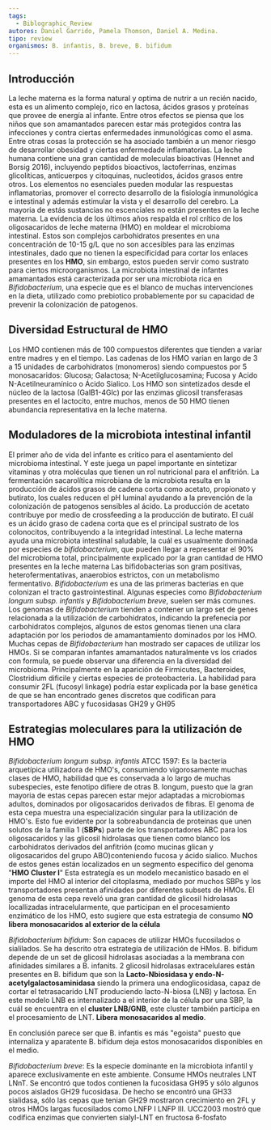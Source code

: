 ```yaml
---
tags:
  - Biblographic_Review
autores: Daniel Garrido, Pamela Thomson, Daniel A. Medina.
tipo: review
organismos: B. infantis, B. breve, B. bifidum
---
```

## Introducción
La leche materna es la forma natural y optima de nutrir a un recién nacido, esta es un alimento complejo, rico en lactosa, ácidos grasos y proteínas que provee de energía al infante. Entre otros efectos se piensa que los niños que son amamantados parecen estar más protegidos contra las infecciones y contra ciertas enfermedades inmunológicas como el asma. 
Entre otras cosas la protección se ha asociado también a un menor riesgo de desarrollar obesidad y ciertas enfermedade inflamatorias.
La leche humana contiene una gran cantidad de moleculas bioactivas (Hennet and Borsig 2016), incluyendo peptidos bioactivos, lactoferrinas, enzimas glicoliticas, anticuerpos y citoquinas, nucleotidos, ácidos grasos entre otros.
Los elementos no esenciales pueden modular las respuestas inflamatorias, promover el correcto desarrollo de la fisiología inmunológica e intestinal y además estimular la vista y el desarrollo del cerebro. La mayoria de estás sustancias no escenciales no están presentes en la leche materna.
La evidencia de los últimos años respalda el rol crítico de los oligosacaridos de leche materna (HMO) en moldear el microbioma intestinal. Estos son complejos carbohidratos presentes en una concentración de 10-15 g/L que no son accesibles para las enzimas intestinales, dado que no tienen la especificidad para cortar los enlaces presentes en los **HMO**, sin embargo, estos pueden servir como sustrato para ciertos microorganismos.
La microbiota intestinal de infantes amamantados está caracterizada por ser una microbiota rica en *Bifidobacterium*, una especie que es el blanco de muchas intervenciones en la dieta, utilizado como prebiotico probablemente por su capacidad de prevenir la colonización de patogenos.
## Diversidad Estructural de HMO 
Los HMO contienen más de 100 compuestos diferentes que tienden a variar entre madres y en el tiempo. 
Las cadenas de los HMO varian en largo de 3 a 15 unidades de carbohidratos (monomeros)  siendo compuestos por 5 monosacaridos:
Glucosa; Galactosa; N-Acetilglucosamina; Fucosa y Acido N-Acetilneuramínico o Ácido Sialico. Los HMO son sintetizados desde el núcleo de la lactosa (GalB1-4Glc) por las enzimas glicosil transferasas presentes en el lactocito, entre muchos, menos de 50 HMO tienen abundancia representativa en la leche materna.
## Moduladores de la microbiota intestinal infantil
El primer año de vida del infante es critico para el asentamiento del microbioma intestinal. Y este juega un papel importante en sintetizar vitaminas y otra moléculas que tienen un rol nutricional para el anfitrión. La fermentación sacarolítica microbiana de la microbiota resulta en la producción de ácidos grasos de cadena corta como acetato, propionato y butirato, los cuales reducen el pH luminal ayudando a la prevención de la colonización de patogenos sensibles al ácido. 
La producción de acetato contribuye por medio de crossfeeding a la producción de butirato. El cuál es un ácido graso de cadena corta que es el principal sustrato de los colonocitos, contribuyendo a la integridad intestinal. La leche materna ayuda una microbiota intestinal saludable, la cuál es usualmente dominada por especies de *bifidobacterium*, que pueden llegar a representar el 90% del microbioma total, principalmente explicado por la gran cantidad de HMO presentes en la leche materna
Las bifidobacterias son gram positivas, heterofermentativas, anaerobios estrictos, con un metabolismo fermentativo. *Bifidobacterium* es una de las primeras bacterias en que colonizan el tracto gastrointestinal. Algunas especies como *Bifidobacterium longum subsp. infantis* y *Bifidobacterium breve*, suelen ser más comunes.
Los genomas de *Bifidobacterium* tienden a contener un largo set de genes relacionada a la utilización de carbohidratos, indicando la prefenecia por carbohidratos complejos, algunos de estos genomas tienen una clara adaptación por los periodos de amamantamiento dominados por los HMO. Muchas cepas de *Bifidobacterium* han mostrado ser capaces de utilizar los HMOs.
Si se comparan infantes amamantados naturalmente vs los criados con formula, se puede observar una diferencia en la diversidad del microbioma. Principalmente en la aparición de Firmicutes, Bacteroides, Clostridium dificile y ciertas especies de proteobacteria.
La habilidad para consumir 2FL (fucosyl linkage) podría estar explicada por la base genética de que se han encontrado genes discretos que codifican para transportadores ABC y fucosidasas GH29 y GH95 
## Estrategias moleculares para la utilización de HMO
*Bifidobacterium longum subsp. infantis* ATCC 1597: Es la bacteria arquetípica utilizadora de HMO's, consumiendo vigorosamente muchas clases de HMO, habilidad que es conservada a lo largo de muchas subespecies, este fenotipo difiere de otras B. longum, puesto que la gran mayoria de estas cepas parecen estar mejor adaptadas a microbiomas adultos, dominados por oligosacaridos derivados de fibras.
El genoma de esta cepa muestra una especialización singular para la utilización de HMO's. Esto fue evidente por la sobreabundancia de proteinas que unen solutos de la familia 1 (**SBPs**) parte de los transportadores ABC para los oligosacaridos y las glicosil hidrolasas que tienen como blanco los carbohidratos derivados del anfitrión (como mucinas glican y oligosacaridos del grupo ABO)conteniendo fucosa y ácido sialico. Muchos de estos genes están localizados en un segmento especifico del genoma "**HMO Cluster I**"
Esta estrategía es un modelo mecanistico basado en el importe del HMO al interior del citoplasma, mediado por muchos SBPs y los transportadores presentan afinidades por diferentes subsets de HMOs.
El genoma de esta cepa reveló una gran cantidad de glicosil hidrolasas locallizadas intracelularmente, que participan en el procesamiento enzimático de los HMO, esto sugiere que esta estrategia de consumo **NO libera monosacaridos al exterior de la célula**

*Bifidobacterium bifidum*: Son capaces de utilizar HMOs fucosilados o sialilados. Se ha descrito otra estrategía de utilización de HMos.
B. bifidum depende de un set de glicosil hidrolasas asociadas a la membrana con afinidades similares a B. infanits. 2 glicosil hidrolasas extracelulares están presentes en B. bifidum que son la **Lacto-Nbiosidasa y endo-N-acetylgalactosaminidasa**  siendo la primera una endoglicosidasa, capaz de cortar el tetrasacarido LNT produciendo lacto-N-biosa (LNB) y lactosa. En este modelo LNB es internalizado a el interior de la célula por una SBP, la cuál se encuentra en el **cluster LNB/GNB**, este cluster también participa en el procesamiento de LNT.
**Libera monosacaridos al medio**.

En conclusión parece ser que B. infantis es más "egoista" puesto que internaliza y aparatente B. bifidum deja estos monosacaridos disponibles en el medio.

*Bifidobacterium breve*: 
Es la especie dominante en la microbiota infantil y aparece exclusivamente en este ambiente. Consume HMOs neutrales LNT LNnT. Se encontró que todos contienen la fucosidasa GH95 y sólo algunos pocos aislados GH29 fucosidasa. De hecho se encontró una GH33 sialidasa, sólo las cepas que tenian GH29 mostraron crecimiento en 2FL y otros HMOs largas fucosilados como LNFP I LNFP III. UCC2003 mostró que codifica enzimas que convierten sialyl-LNT en fructosa 6-fosfato
